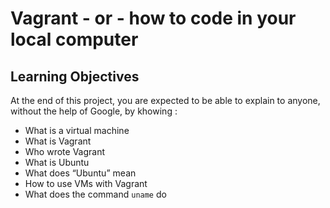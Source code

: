 # Vagrant - or - how to code in your local computer

## Learning Objectives

At the end of this project, you are expected to be able to explain to anyone, without the help of Google, by khowing :

- What is a virtual machine
- What is Vagrant
- Who wrote Vagrant
- What is Ubuntu
- What does “Ubuntu” mean
- How to use VMs with Vagrant
- What does the command `uname` do